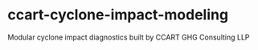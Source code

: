 # ccart-cyclone-impact-modeling
Modular cyclone impact diagnostics built by CCART GHG Consulting LLP
